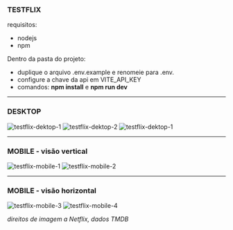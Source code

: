 ### TESTFLIX

requisitos:

- nodejs
- npm

Dentro da pasta do projeto:

- duplique o arquivo .env.example e renomeie para .env.
- configure a chave da api em VITE_API_KEY
- comandos: <strong>npm install</strong> e <strong>npm run dev</strong>

---

### DESKTOP

<img src="https://user-images.githubusercontent.com/32224862/194762384-cc4a9b97-4754-44b0-a01b-dd836a04e648.jpg" alt="testflix-dektop-1" />

<img src="https://user-images.githubusercontent.com/32224862/194762386-d8e45989-bb4f-4682-926b-dba300935d09.jpg" alt="testflix-dektop-2" />

<img src="https://user-images.githubusercontent.com/32224862/194762388-1c73d433-7ffc-44db-947d-8091aae5bbb4.jpg" alt="testflix-dektop-1" />

---

### MOBILE - visão vertical

<img src="https://user-images.githubusercontent.com/32224862/194762390-36642ca1-6727-4a47-b0d2-a463dd1fcb22.jpg" alt="testflix-mobile-1" />

<img src="https://user-images.githubusercontent.com/32224862/194762382-2fb48a95-a48b-40ea-8d75-bbc196a115d7.jpg" alt="testflix-mobile-2" />

---

### MOBILE - visão horizontal

<img src="https://user-images.githubusercontent.com/32224862/194762380-a19dfbc5-6fe3-4e28-8a51-07cb9e739137.jpg" alt="testflix-mobile-3" />

<img src="https://user-images.githubusercontent.com/32224862/194762391-807e23af-8a30-4125-86db-a15d2fb0f76b.jpg" alt="testflix-mobile-4" />

<i>direitos de imagem a Netflix, dados TMDB</i>
